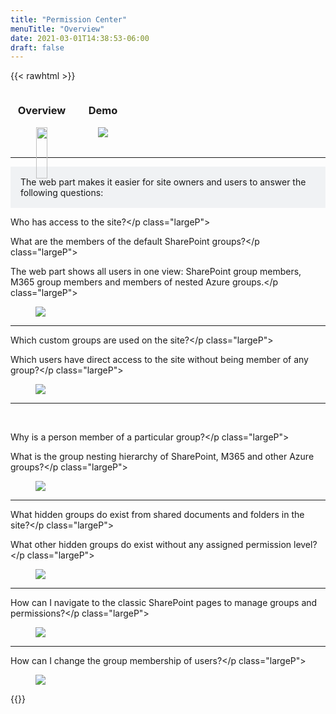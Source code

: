 ```yaml
---
title: "Permission Center"
menuTitle: "Overview"
date: 2021-03-01T14:38:53-06:00
draft: false
---
```

{{< rawhtml >}}
    <!-- first section -->
    <div style="display:flex;">
        <div style="text-align:center;">
            <h3>Overview</h3>
            <figure>
                <a href="/images/Overview.png" data-featherlight="image">
                    <img src="/images/Overview.png" style="width:94%;"/>
                </a>
            </figure>
        </div>
        <div style="text-align:center;">
            <h3>Demo</h3>
            <figure>
                <a href="/images/Overview.gif" data-featherlight="image">
                    <img src="/images/Overview.gif" />
                </a>
            </figure>
        </div>
    </div>
    <hr style="clear:both;">
    <!-- other sections -->
    <div style="max-width:56em">
        <p style="background-color:#F0F2F4;padding:1rem;">The web part makes it easier for site owners and users to answer the following questions:</p>
        <div class="imageTextContainer">
            <div class="imageText">
                <p class="largeP">Who has access to the site?</p class="largeP">
                <p class="largeP">What are the members of the default SharePoint groups?</p class="largeP">
                <p class="largeP">The web part shows all users in one view: SharePoint group members, M365 group members and members of nested Azure groups.</p class="largeP">           </div>
            <figure class="right500">
                <a href="/images/01.png" data-featherlight="image">
                    <img src="/images/01.png" />
                </a>
            </figure>
        </div>
        <hr style="clear:both;">
        <div class="imageTextContainer">
            <div class="imageText">
                <p class="largeP">Which custom groups are used on the site?</p class="largeP">
                <p class="largeP">Which users have direct access to the site without being member of any group?</p class="largeP">
            </div>
            <figure class="right500">
                <a href="/images/02.png" data-featherlight="image">
                    <img src="/images/02.png" />
                </a>
            </figure>
        </div>
        <hr style="clear:both;">    
        <div class="imageTextContainer">
            <div class="imageText">
                <p class="largeP">Why is a person member of a particular group?</p class="largeP">
                <p class="largeP">What is the group nesting hierarchy of SharePoint, M365 and other Azure groups?</p class="largeP">
            </div>
            <figure class="right500">
                <a href="/images/03.png" data-featherlight="image">
                    <img src="/images/03.png" />
                </a>
            </figure>
        </div>
        <hr style="clear:both;">
        <div class="imageTextContainer">
            <div class="imageText">
                <p class="largeP">What hidden groups do exist from shared documents and folders in the site?</p class="largeP">
                <p class="largeP">What other hidden groups do exist without any assigned permission level?</p class="largeP">
            </div>
            <div style="flex-shrink:0;">
            <figure class="right500">
                <a href="/images/04.png" data-featherlight="image">
                    <img src="/images/04.png" />
                </a>
            </figure>
            </div>
        </div>
        <hr style="clear:both;">
        <div class="imageTextContainer">
            <div class="imageText">
                <p class="largeP">How can I navigate to the classic SharePoint pages to manage groups and permissions?</p class="largeP">
            </div>
            <figure class="right500">
                <a href="/images/05.png" data-featherlight="image">
                    <img src="/images/05.png" />
                </a>
            </figure>
        </div>
        <hr style="clear:both;">
        <div class="imageTextContainer">
            <div class="imageText">
                <p class="largeP">How can I change the group membership of users?</p class="largeP">
            </div>
            <figure class="right500">
                <a href="/images/06.png" data-featherlight="image">
                    <img src="/images/06.png" />
                </a>
            </figure>
        </div>
    </div>
{{</rawhtml >}}
